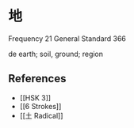 # 地
Frequency 21
General Standard 366

de
earth; soil, ground; region

## References
- [[HSK 3]]
- [[6 Strokes]]
- [[土 Radical]]